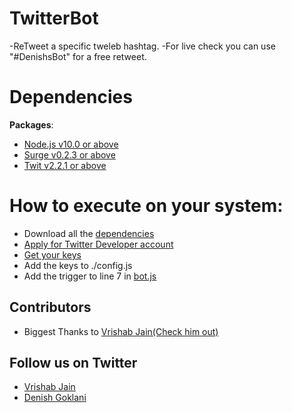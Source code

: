# TwitterBot
-ReTweet a specific tweleb hashtag.
-For live check you can use "#DenishsBot" for a free retweet.

# Dependencies
**Packages**: 
- [Node.js v10.0 or above](https://nodejs.org/en/download/)
- [Surge v0.2.3 or above](https://www.npmjs.com/package/surge)
- [Twit v2.2.1 or above](https://www.npmjs.com/package/twit)

# How to execute on your system:
- Download all the [dependencies](https://github.com/sparkcoder157/TwitterBot/blob/master/README.md#dependencies)
- [Apply for Twitter Developer account](https://developer.twitter.com/en)
- [Get your keys](https://developer.twitter.com/en/apps)
- Add the keys to ./config.js
- Add the trigger to line 7 in [bot.js](https://github.com/sparkcoder157/TwitterBot/blob/master/bot.js)

## Contributors
- Biggest Thanks to [Vrishab Jain(Check him out)](https://github.com/dragoFireup)
## Follow us on Twitter
- [Vrishab Jain](https://twitter.com/drago_fireup)
- [Denish Goklani](https://twitter.com/sparkcoder_)
